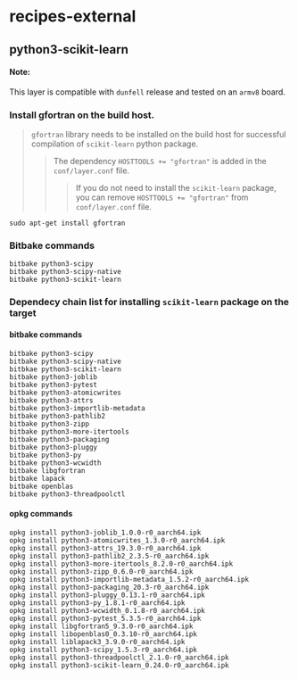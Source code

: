 # recipes-external
## python3-scikit-learn

#### Note:
This layer is compatible with `dunfell` release and tested on an `armv8` board.

### Install gfortran on the build host.
> `gfortran` library needs to be installed on the build host for successful compilation of `scikit-learn` python package.
>> The dependency `HOSTTOOLS += "gfortran"` is added in the `conf/layer.conf` file. 
>>> If you do not need to install the `scikit-learn` package, you can remove `HOSTTOOLS += "gfortran"` from `conf/layer.conf` file.
```shell script
sudo apt-get install gfortran
```
### Bitbake commands
```shell script
bitbake python3-scipy
bitbake python3-scipy-native
bitbake python3-scikit-learn
```

### Dependecy chain list for installing `scikit-learn` package on the target
#### bitbake commands
```shell script
bitbake python3-scipy
bitbake python3-scipy-native
bitbkae python3-scikit-learn
bitbake python3-joblib
bitbake python3-pytest
bitbake python3-atomicwrites
bitbake python3-attrs
bitbake python3-importlib-metadata
bitbake python3-pathlib2
bitbake python3-zipp
bitbake python3-more-itertools
bitbake python3-packaging
bitbake python3-pluggy
bitbake python3-py
bitbake python3-wcwidth
bitbake libgfortran
bitbake lapack
bitbake openblas
bitbake python3-threadpoolctl
```

#### opkg commands
```shell script
opkg install python3-joblib_1.0.0-r0_aarch64.ipk
opkg install python3-atomicwrites_1.3.0-r0_aarch64.ipk
opkg install python3-attrs_19.3.0-r0_aarch64.ipk
opkg install python3-pathlib2_2.3.5-r0_aarch64.ipk
opkg install python3-more-itertools_8.2.0-r0_aarch64.ipk
opkg install python3-zipp_0.6.0-r0_aarch64.ipk
opkg install python3-importlib-metadata_1.5.2-r0_aarch64.ipk
opkg install python3-packaging_20.3-r0_aarch64.ipk
opkg install python3-pluggy_0.13.1-r0_aarch64.ipk
opkg install python3-py_1.8.1-r0_aarch64.ipk
opkg install python3-wcwidth_0.1.8-r0_aarch64.ipk
opkg install python3-pytest_5.3.5-r0_aarch64.ipk
opkg install libgfortran5_9.3.0-r0_aarch64.ipk
opkg install libopenblas0_0.3.10-r0_aarch64.ipk
opkg install liblapack3_3.9.0-r0_aarch64.ipk
opkg install python3-scipy_1.5.3-r0_aarch64.ipk
opkg install python3-threadpoolctl_2.1.0-r0_aarch64.ipk
opkg install python3-scikit-learn_0.24.0-r0_aarch64.ipk
```